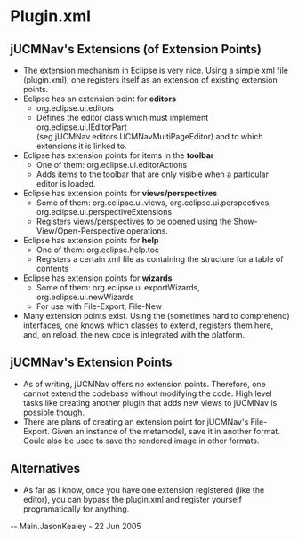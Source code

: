 # Plugin.xml

## jUCMNav's Extensions (of Extension Points)

  - The extension mechanism in Eclipse is very nice. Using a simple xml
    file (plugin.xml), one registers itself as an extension of existing
    extension points.
  - Eclipse has an extension point for **editors**
      - org.eclipse.ui.editors
      - Defines the editor class which must implement
        org.eclipse.ui.IEditorPart
        (seg.jUCMNav.editors.UCMNavMultiPageEditor) and to which
        extensions it is linked to.
  - Eclipse has extension points for items in the **toolbar**
      - One of them: org.eclipse.ui.editorActions
      - Adds items to the toolbar that are only visible when a
        particular editor is loaded.
  - Eclipse has extension points for **views/perspectives**
      - Some of them: org.eclipse.ui.views, org.eclipse.ui.perspectives,
        org.eclipse.ui.perspectiveExtensions
      - Registers views/perspectives to be opened using the
        Show-View/Open-Perspective operations.
  - Eclipse has extension points for **help**
      - One of them: org.eclipse.help.toc
      - Registers a certain xml file as containing the structure for a
        table of contents
  - Eclipse has extension points for **wizards**
      - Some of them: org.eclipse.ui.exportWizards,
        org.eclipse.ui.newWizards
      - For use with File-Export, File-New
  - Many extension points exist. Using the (sometimes hard to
    comprehend) interfaces, one knows which classes to extend, registers
    them here, and, on reload, the new code is integrated with the
    platform.

## jUCMNav's Extension Points

  - As of writing, jUCMNav offers no extension points. Therefore, one
    cannot extend the codebase without modifying the code. High level
    tasks like creating another plugin that adds new views to jUCMNav is
    possible though.
  - There are plans of creating an extension point for jUCMNav's
    File-Export. Given an instance of the metamodel, save it in another
    format. Could also be used to save the rendered image in other
    formats.

## Alternatives

   -  As far as I know, once you have one extension registered (like the
editor), you can bypass the plugin.xml and register yourself
programatically for anything.

\-- Main.JasonKealey - 22 Jun 2005
